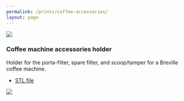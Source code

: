 ```yaml
---
permalink: /prints/coffee-accessories/
layout: page
---
```


<section class="print">
    <img src="{{permalink}}holder.png">
    <div>
        <h3>Coffee machine accessories holder</h3>
        <p>
            Holder for the porta-filter, spare filter, and scoop/tamper for a
            Breville coffee machine.
        </p>
        <ul class="links">
            <li><a href="{{permalink}}holder.stl">STL file</a></li>
        </ul>
    </div>
    <img src="{{permalink}}preview.webp">
</section>